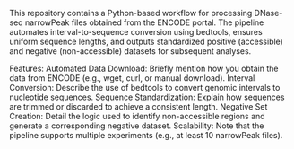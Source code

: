 This repository contains a Python-based workflow for processing DNase-seq narrowPeak files obtained from the ENCODE portal. The pipeline automates interval-to-sequence conversion using bedtools, ensures uniform sequence lengths, and outputs standardized positive (accessible) and negative (non-accessible) datasets for subsequent analyses.

Features:
Automated Data Download: Briefly mention how you obtain the data from ENCODE (e.g., wget, curl, or manual download).
Interval Conversion: Describe the use of bedtools to convert genomic intervals to nucleotide sequences.
Sequence Standardization: Explain how sequences are trimmed or discarded to achieve a consistent length.
Negative Set Creation: Detail the logic used to identify non-accessible regions and generate a corresponding negative dataset.
Scalability: Note that the pipeline supports multiple experiments (e.g., at least 10 narrowPeak files).
